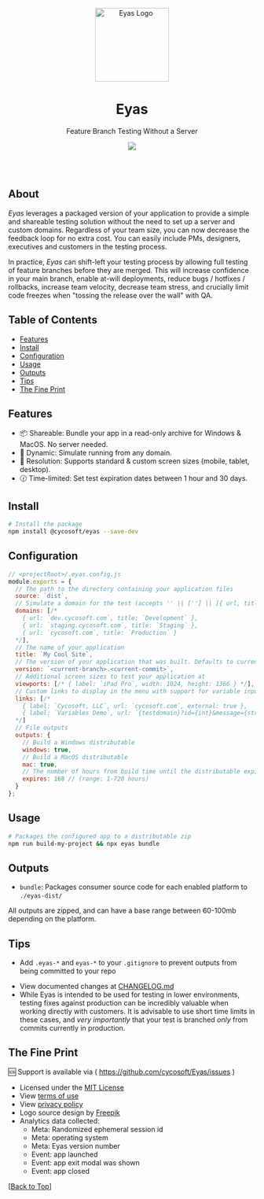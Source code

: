 <p align="center">
	<a href="https://cycosoft.com/">
		<img src="https://cycosoft.com/eyas/logo.svg" alt="Eyas Logo" width="150px" height="150px">
	</a>
</p>

<div align="center">
  <h1>Eyas</h1>
</div>
<p align="center">Feature Branch Testing Without a Server</p>

<p align="center">
  <a href="https://www.npmjs.com/package/@cycosoft/eyas">
    <img src="https://img.shields.io/npm/v/@cycosoft/eyas?color=6988e6&label=version">
  </a>
</p>

<br />
<br />

## About

_Eyas_ leverages a packaged version of your application to provide a simple and shareable testing solution without the need to set up a server and custom domains. Regardless of your team size, you can now decrease the feedback loop for no extra cost. You can easily include PMs, designers, executives and customers in the testing process.

In practice, _Eyas_ can shift-left your testing process by allowing full testing of feature branches before they are merged. This will increase confidence in your main branch, enable at-will deployments, reduce bugs / hotfixes / rollbacks, increase team velocity, decrease team stress, and crucially limit code freezes when "tossing the release over the wall" with QA.

## Table of Contents

- [Features](#features)
- [Install](#install)
- [Configuration](#configuration)
- [Usage](#usage)
- [Outputs](#outputs)
- [Tips](#tips)
- [The Fine Print](#the-fine-print)

## Features

- 📦 Shareable: Bundle your app in a read-only archive for Windows & MacOS. No server needed.
- 🔗 Dynamic: Simulate running from any domain.
- 📏 Resolution: Supports standard & custom screen sizes (mobile, tablet, desktop).
- 🕜 Time-limited: Set test expiration dates between 1 hour and 30 days.

## Install

```bash
# Install the package
npm install @cycosoft/eyas --save-dev
```

## Configuration

```js
// <projectRoot>/.eyas.config.js
module.exports = {
  // The path to the directory containing your application files
  source: `dist`,
  // Simulate a domain for the test (accepts '' || [''] || [{ url, title }])
  domains: [/*
    { url: `dev.cycosoft.com`, title: `Development` },
    { url: `staging.cycosoft.com`, title: `Staging` },
    { url: `cycosoft.com`, title: `Production` }
  */],
  // The name of your application
  title: `My Cool Site`,
  // The version of your application that was built. Defaults to current branch name.
  version: `<current-branch>.<current-commit>`,
  // Additional screen sizes to test your application at
  viewports: [/* { label: `iPad Pro`, width: 1024, height: 1366 } */],
  // Custom links to display in the menu with support for variable input (external opens directly in browser)
  links: [/*
    { label: `Cycosoft, LLC`, url: `cycosoft.com`, external: true },
    { label: `Variables Demo`, url: `{testdomain}?id={int}&message={str}&enabled={bool}&list={item1|item2|}` }
  */]
  // File outputs
  outputs: {
    // Build a Windows distributable
    windows: true,
    // Build a MacOS distributable
    mac: true,
    // The number of hours from build time until the distributable expires
    expires: 168 // (range: 1-720 hours)
  }
};
```

## Usage

```bash
# Packages the configured app to a distributable zip
npm run build-my-project && npx eyas bundle
```

## Outputs

- `bundle`: Packages consumer source code for each enabled platform to `./eyas-dist/`

All outputs are zipped, and can have a base range between 60-100mb depending on the platform.

## Tips

- Add `.eyas-*` and `eyas-*` to your `.gitignore` to prevent outputs from being committed to your repo
<!-- - If your app is using a custom domain and you'd like to test it in your browser via Eyas, you will need to add the domain to your `etc/hosts` file. See [this guide](https://www.ephost.com/account/index.php/knowledgebase/232/How-to-edit-your-Host-file.html) (no affiliation) for more information. -->
- View documented changes at [CHANGELOG.md](CHANGELOG.md)
- While Eyas is intended to be used for testing in lower environments, testing fixes against production can be incredibly valuable when working directly with customers. It is advisable to use short time limits in these cases, and _very importantly_ that your test is branched *only* from commits currently in production.

## The Fine Print

🆘 Support is available via ( https://github.com/cycosoft/Eyas/issues )

- Licensed under the [MIT License](LICENSE.TXT)
- View [terms of use](https://cycosoft.com/eyas/terms)
- View [privacy policy](https://cycosoft.com/eyas/privacy)
- Logo source design by [Freepik](https://www.freepik.com/free-vector/eagle-logo-design-template_45007164.htm)
- Analytics data collected:
  - Meta: Randomized ephemeral session id
  - Meta: operating system
  - Meta: Eyas version number
  - Event: app launched
  - Event: app exit modal was shown
  - Event: app closed

[[Back to Top](#table-of-contents)]
